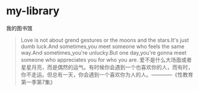 # my-library
我的图书馆

> Love is not about grend gestures or the moons and the stars.It's just dumb luck.And sometimes,you meet someone who feels the same way.And sometimes,you're unlucky.But one day,you're gonna meet someone who appreciates you for who you are.
爱不是什么大场面或者星星月亮，而是偶然的运气。有时候你会遇到一个也喜欢你的人，而有时，你不走运。但总有一天，你会遇到一个喜欢你为人的人。————《性教育第一季第7集》
